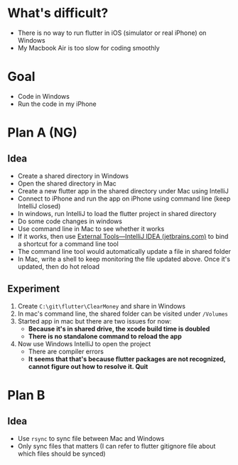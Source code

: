 # What's difficult?

- There is no way to run flutter in iOS (simulator or real iPhone) on Windows
- My Macbook Air is too slow for coding smoothly

# Goal

- Code in Windows
- Run the code in my iPhone

# Plan A (NG)

## Idea

- Create a shared directory in Windows
- Open the shared directory in Mac
- Create a new flutter app in the shared directory under Mac using IntelliJ
- Connect to iPhone and run the app on iPhone using command line (keep IntelliJ closed)
- In windows, run IntelliJ to load the flutter project in shared directory
- Do some code changes in windows
- Use command line in Mac to see whether it works
- If it works, then use [External Tools—IntelliJ IDEA (jetbrains.com)](https://www.jetbrains.com/help/idea/settings-tools-external-tools.html) to bind a shortcut for a command line tool
- The command line tool would automatically update a file in shared folder
- In Mac, write a shell to keep monitoring the file updated above. Once it's updated, then do hot reload

## Experiment

1. Create `C:\git\flutter\ClearMoney` and share in Windows
2. In mac's command line, the shared folder can be visited under `/Volumes`
3. Started app in mac but there are two issues for now:
   - **Because it's in shared drive, the xcode build time is doubled**
   - **There is no standalone command to reload the app**
4. Now use Windows IntelliJ to open the project
   - There are compiler errors
   - **It seems that that's because flutter packages are not recognized, cannot figure out how to resolve it. Quit**

# Plan B

## Idea

- Use `rsync` to sync file between Mac and Windows
- Only sync files that matters (I can refer to flutter gitignore file about which files should be synced)